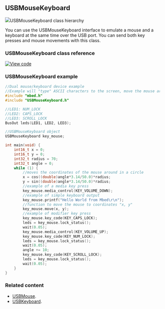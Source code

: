 ## USBMouseKeyboard

<span class="images">![](https://os.mbed.com/docs/mbed-os/v5.12/mbed-os-api-doxy/class_u_s_b_mouse_keyboard.png)<span>USBMouseKeyboard class hierarchy</span></span>

You can use the USBMouseKeyboard interface to emulate a mouse and a keyboard at the same time over the USB port. You can send both key presses and mouse movements with this class.

### USBMouseKeyboard class reference

[![View code](https://www.mbed.com/embed/?type=library)](https://os.mbed.com/docs/mbed-os/v5.12/mbed-os-api-doxy/class_u_s_b_mouse_keyboard.html)

### USBMouseKeyboard example

```C++ TODO
//Dual mouse/keyboard device example
//Example will "type" ASCII characters to the screen, move the mouse around in a circle, and assert various media and modifier keys
#include "mbed.h"
#include "USBMouseKeyboard.h"

//LED1: NUM_LOCK
//LED2: CAPS_LOCK
//LED3: SCROLL_LOCK
BusOut leds(LED1, LED2, LED3);

//USBMouseKeyboard object
USBMouseKeyboard key_mouse;

int main(void) {
    int16_t x = 0;
    int16_t y = 0;
    int32_t radius = 70;
    int32_t angle = 0;
    while (1) {
        //moves the coordinates of the mouse around in a circle
        x = cos((double)angle*3.14/50.0)*radius;
        y = sin((double)angle*3.14/50.0)*radius;
        //example of a media key press
        key_mouse.media_control(KEY_VOLUME_DOWN);
        //example of simple keyboard output
        key_mouse.printf("Hello World from Mbed\r\n");
        //function to move the mouse to coordinates "x, y"
        key_mouse.move(x, y);
        //example of modifier key press
        key_mouse.key_code(KEY_CAPS_LOCK);
        leds = key_mouse.lock_status();
        wait(0.05);
        key_mouse.media_control(KEY_VOLUME_UP);
        key_mouse.key_code(KEY_NUM_LOCK);
        leds = key_mouse.lock_status();
        wait(0.05);
        angle += 10;
        key_mouse.key_code(KEY_SCROLL_LOCK);
        leds = key_mouse.lock_status();
        wait(0.05);
    }
}

```

### Related content

- [USBMouse](../apis/usbmouse.html).
- [USBKeyboard](../apis/usbkeyboard.html).
